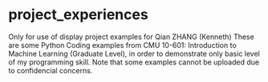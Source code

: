 # project_experiences
Only for use of display project examples for Qian ZHANG (Kenneth)
These are some Python Coding examples from CMU 10-601: Introduction to Machine Learning (Graduate Level), in order to demonstrate only basic level of my programming skill. Note that some examples cannot be uploaded due to confidencial concerns. 
